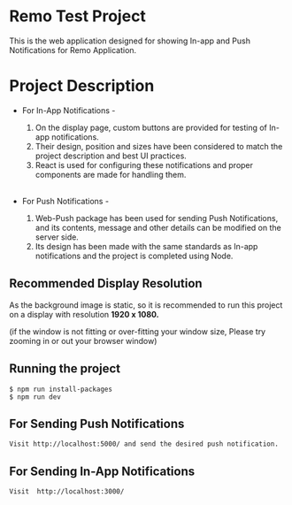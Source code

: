 # Remo Test Project

This is the web application designed for showing In-app and Push Notifications for Remo Application.

# Project Description 


*  For In-App Notifications -
    
    1.  On the display page, custom buttons are provided for testing of In-app notifications. 
    2.  Their design, position and sizes have been considered to match the project description and best UI practices. 
    3.  React is used for configuring these notifications and proper components are made for handling them.  
    <br />


*  For Push Notifications -
    
    1.  Web-Push package has been used for sending Push Notifications, and its contents, message and other details can be modified on the server side. 
    2.  Its design has been made with the same standards as In-app notifications and the project is completed using Node.

## Recommended Display Resolution


As the background image is static, so it is recommended to run this project 
on a display with resolution **1920 x 1080.** 

(if the window is not fitting or over-fitting your window size, Please try zooming in or out your browser window)

## Running the project

    $ npm run install-packages
    $ npm run dev
    

## For Sending Push Notifications

    Visit http://localhost:5000/ and send the desired push notification.

## For Sending In-App Notifications

    Visit  http://localhost:3000/
    
    
